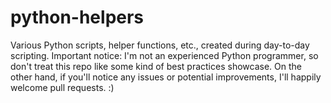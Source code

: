 # python-helpers
Various Python scripts, helper functions, etc., created during day-to-day scripting. Important notice: I'm not an experienced Python programmer, so don't treat this repo like some kind of best practices showcase. On the other hand, if you'll notice any issues or potential improvements, I'll happily welcome pull requests. :)